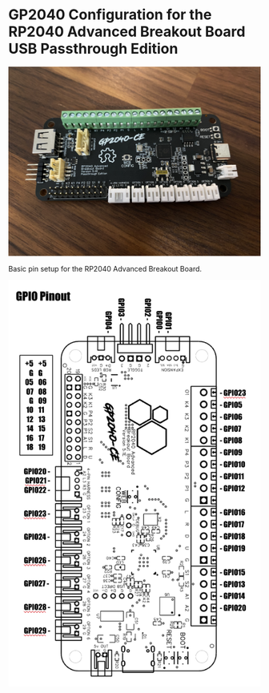 # GP2040 Configuration for the RP2040 Advanced Breakout Board USB Passthrough Edition

![RP2040 Advanced Breakout Board - USB Passthrough](assets/RP2040%20Advanced%20Breakout%20Board%20-%20Passthrough.jpg)

Basic pin setup for the RP2040 Advanced Breakout Board.

![Pin Mapping](assets/RP2040AdvancedBreakoutBoard_pinout.png)
